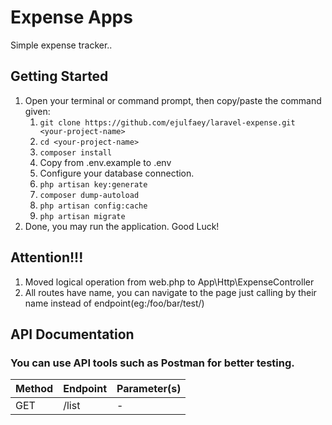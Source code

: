 # Expense Apps

Simple expense tracker..

## Getting Started

1. Open your terminal or command prompt, then copy/paste the command given:
    1. `git clone https://github.com/ejulfaey/laravel-expense.git <your-project-name>`
    2. `cd <your-project-name>`
    3. `composer install`
    4.  Copy from .env.example to .env
    5.  Configure your database connection.
    6.  `php artisan key:generate`
    7.  `composer dump-autoload`
    8.  `php artisan config:cache`
    9.  `php artisan migrate`
2. Done, you may run the application. Good Luck!


## Attention!!!

1. Moved logical operation from web.php to App\Http\ExpenseController
2. All routes have name, you can navigate to the page just calling by their name instead of endpoint(eg:/foo/bar/test/)

## API Documentation

### You can use API tools such as Postman for better testing.

Method | Endpoint | Parameter(s)|
---|---|---|
GET | /list | - |